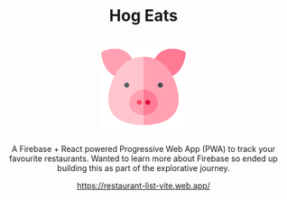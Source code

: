 <div align="center">
  <h1 align="center">
    Hog Eats
    <br />
    <br />
    <a href="https://restaurant-list-vite.web.app/">
      <img src="https://github.com/manasb-uoe/hog-eats/blob/main/public/favicon2.png?raw=true" alt="app logo" width="150"/>
    </a>
  </h1>
  
A Firebase + React powered Progressive Web App (PWA) to track your favourite restaurants. Wanted to learn more about Firebase so ended up building this as part of the explorative journey.   

https://restaurant-list-vite.web.app/


